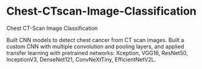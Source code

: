 # Chest-CTscan-Image-Classification
Chest CT-Scan Image Classification

Built CNN models to detect chest cancer from CT scan images. Built a custom CNN with multiple convolution and pooling layers, and applied transfer learning with pretrained networks: Xception, VGG16, ResNet50, InceptionV3, DenseNet121, ConvNeXtTiny, EfficientNetV2L.
